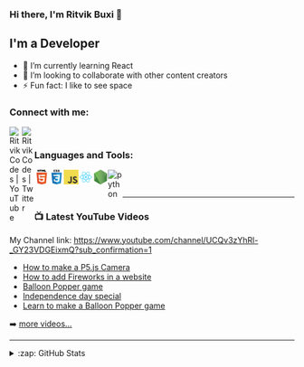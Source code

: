 
### Hi there, I'm Ritvik Buxi 👋 

## I'm a Developer

- 🌱 I’m currently learning React
- 👯 I’m looking to collaborate with other content creators
- ⚡ Fun fact: I like to see space 

### Connect with me:

[<img align="left" alt="Ritvik Codes | YouTube" width="22px" src="https://cdn.jsdelivr.net/npm/simple-icons@v3/icons/youtube.svg" />][youtube]
[<img align="left" alt="Ritvik Codes | Twitter" width="22px" src="https://cdn.jsdelivr.net/npm/simple-icons@v3/icons/twitter.svg" />][twitter]

<br />

### Languages and Tools:

<img align="left" alt="HTML5" width="26px" src="https://raw.githubusercontent.com/github/explore/80688e429a7d4ef2fca1e82350fe8e3517d3494d/topics/html/html.png" />
<img align="left" alt="CSS3" width="26px" src="https://raw.githubusercontent.com/github/explore/80688e429a7d4ef2fca1e82350fe8e3517d3494d/topics/css/css.png" />
<img align="left" alt="JavaScript" width="26px" src="https://raw.githubusercontent.com/github/explore/80688e429a7d4ef2fca1e82350fe8e3517d3494d/topics/javascript/javascript.png" />
<img align="left" alt="React" width="26px" src="https://raw.githubusercontent.com/github/explore/80688e429a7d4ef2fca1e82350fe8e3517d3494d/topics/react/react.png" />
<img align="left" alt="Node.js" width="26px" src="https://raw.githubusercontent.com/github/explore/80688e429a7d4ef2fca1e82350fe8e3517d3494d/topics/nodejs/nodejs.png" />
<img align="left" alt="python" width="26px" src="https://upload.wikimedia.org/wikipedia/commons/thumb/0/0a/Python.svg/1200px-Python.svg.png" />
<br />
<br />

---

### 📺 Latest YouTube Videos

My Channel link: https://www.youtube.com/channel/UCQv3zYhRl-_GY23VDGEixmQ?sub_confirmation=1

<!-- YOUTUBE:START -->
- [How to make a P5.js Camera](https://youtu.be/1Afp-Z17g0E)
- [How to add Fireworks in a website](https://youtu.be/euV7CqxA7Bo)
- [Balloon Popper game](https://youtu.be/lFm9zpcmibI)
- [Independence day special](https://youtu.be/8K8RDde58ic)
- [Learn to make a Balloon Popper game](https://youtu.be/lFm9zpcmibI)
<!-- YOUTUBE:END -->

➡️ [more videos...](https://studio.youtube.com/channel/UCQv3zYhRl-_GY23VDGEixmQ)

---

<details>
  <summary>:zap: GitHub Stats</summary>
  <img align="left" alt="Ritvik Codes GitHub Stats" src="https://github-readme-stats.codestackr.vercel.app/api?username=codeSTACKr&show_icons=true&hide_border=true" />
</details>

[twitter]: https://twitter.com/CodesRitvik
[youtube]: https://studio.youtube.com/channel/UCQv3zYhRl-_GY23VDGEixmQ
[facbook]: https://www.facebook.com/profile.php?id=100068213043274
